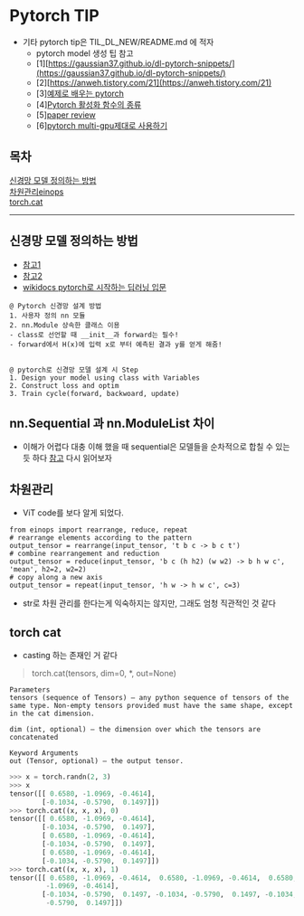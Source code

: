 # Pytorch TIP
- 기타 pytorch tip은 TIL_DL_NEW/README.md 에 적자
  - pytorch model 생성 팁 참고
  - [1][https://gaussian37.github.io/dl-pytorch-snippets/](https://gaussian37.github.io/dl-pytorch-snippets/)
  - [2][https://anweh.tistory.com/21](https://anweh.tistory.com/21)
  - [3][예제로 배우는 pytorch](https://tutorials.pytorch.kr/beginner/pytorch_with_examples.html)
  - [4][Pytorch 활성화 함수의 종류](https://pytorch.org/docs/stable/nn.html#non-linear-activations-weighted-sum-nonlinearity)
  - [5][paper review](https://github.com/Seonghoon-Yu/AI_Paper_Review)
  - [6][pytorch multi-gpu제대로 사용하기](https://medium.com/daangn/pytorch-multi-gpu-%ED%95%99%EC%8A%B5-%EC%A0%9C%EB%8C%80%EB%A1%9C-%ED%95%98%EA%B8%B0-27270617936b)

## 목차  
[신경망 모델 정의하는 방법](#신경망-모델-정의하는-방법)  
[차원관리einops](#차원관리)  
[torch.cat](#torch-cat)  

---

## 신경망 모델 정의하는 방법 
- [참고1](https://anweh.tistory.com/21)
- [참고2](https://data-panic.tistory.com/15)
- [wikidocs pytorch로 시작하는 딥러닝 입문](https://wikidocs.net/60036)
```
@ Pytorch 신경망 설계 방법
1. 사용자 정의 nn 모듈
2. nn.Module 상속한 클래스 이용
- class로 선언할 때 __init__과 forward는 필수!
- forward에서 H(x)에 입력 x로 부터 예측된 결과 y를 얻게 해줌!


@ pytorch로 신경망 모델 설계 시 Step
1. Design your model using class with Variables
2. Construct loss and optim
3. Train cycle(forward, backwoard, update)
```

## nn.Sequential 과 nn.ModuleList 차이
- 이해가 어렵다 대충 이해 했을 때 sequential은 모델들을 순차적으로 합칠 수 있는 듯 하다 [참고](https://michigusa-nlp.tistory.com/26) 다시 읽어보자

## 차원관리
- ViT code를 보다 알게 되었다.
```
from einops import rearrange, reduce, repeat
# rearrange elements according to the pattern
output_tensor = rearrange(input_tensor, 't b c -> b c t')
# combine rearrangement and reduction
output_tensor = reduce(input_tensor, 'b c (h h2) (w w2) -> b h w c', 'mean', h2=2, w2=2)
# copy along a new axis 
output_tensor = repeat(input_tensor, 'h w -> h w c', c=3)
```
- str로 차원 관리를 한다는게 익숙하지는 않지만, 그래도 엄청 직관적인 것 같다

## torch cat
- casting 하는 존재인 거 같다
> torch.cat(tensors, dim=0, *, out=None) 

```
Parameters
tensors (sequence of Tensors) – any python sequence of tensors of the same type. Non-empty tensors provided must have the same shape, except in the cat dimension.

dim (int, optional) – the dimension over which the tensors are concatenated

Keyword Arguments
out (Tensor, optional) – the output tensor.
```

```python
>>> x = torch.randn(2, 3)
>>> x
tensor([[ 0.6580, -1.0969, -0.4614],
        [-0.1034, -0.5790,  0.1497]])
>>> torch.cat((x, x, x), 0)
tensor([[ 0.6580, -1.0969, -0.4614],
        [-0.1034, -0.5790,  0.1497],
        [ 0.6580, -1.0969, -0.4614],
        [-0.1034, -0.5790,  0.1497],
        [ 0.6580, -1.0969, -0.4614],
        [-0.1034, -0.5790,  0.1497]])
>>> torch.cat((x, x, x), 1)
tensor([[ 0.6580, -1.0969, -0.4614,  0.6580, -1.0969, -0.4614,  0.6580,
         -1.0969, -0.4614],
        [-0.1034, -0.5790,  0.1497, -0.1034, -0.5790,  0.1497, -0.1034,
         -0.5790,  0.1497]])
```

